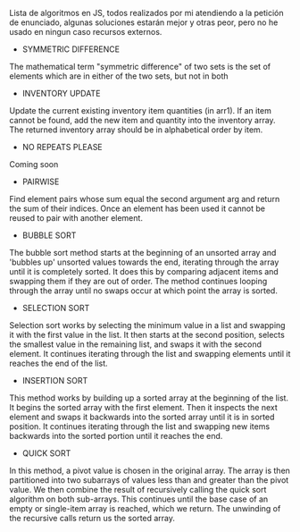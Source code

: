 Lista de algoritmos en JS, todos realizados por mi atendiendo a la petición de enunciado, algunas soluciones estarán mejor y otras peor, pero no he usado en ningun caso recursos externos.

- SYMMETRIC DIFFERENCE

The mathematical term "symmetric difference" of two sets is the set of elements which are in either of the two sets, but not in both

- INVENTORY UPDATE

Update the current existing inventory item quantities (in arr1).
If an item cannot be found, add the new item and quantity into the inventory array.
The returned inventory array should be in alphabetical order by item.

- NO REPEATS PLEASE

Coming soon

- PAIRWISE

Find element pairs whose sum equal the second argument arg and return the sum of their indices.
Once an element has been used it cannot be reused to pair with another element.

- BUBBLE SORT 

The bubble sort method starts at the beginning of an unsorted array and 'bubbles up' unsorted values towards the end, iterating through the array until it is completely sorted. It does this by comparing adjacent items and swapping them if they are out of order. The method continues looping through the array until no swaps occur at which point the array is sorted.

- SELECTION SORT

Selection sort works by selecting the minimum value in a list and swapping it with the first value in the list. It then starts at the second position, selects the smallest value in the remaining list, and swaps it with the second element. It continues iterating through the list and swapping elements until it reaches the end of the list.

- INSERTION SORT

This method works by building up a sorted array at the beginning of the list. It begins the sorted array with the first element. Then it inspects the next element and swaps it backwards into the sorted array until it is in sorted position. It continues iterating through the list and swapping new items backwards into the sorted portion until it reaches the end.

- QUICK SORT

In this method, a pivot value is chosen in the original array. The array is then partitioned into two subarrays of values less than and greater than the pivot value. We then combine the result of recursively calling the quick sort algorithm on both sub-arrays. This continues until the base case of an empty or single-item array is reached, which we return. The unwinding of the recursive calls return us the sorted array.